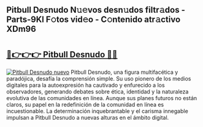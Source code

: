 ## Pitbull Desnudo N𝚞𝚎vos desn𝚞dos filtr𝚊dos - Parts-9Kl F𝚘tos vid𝚎o - C𝚘ntenido atr𝚊ctivo XDm96

# <h2><a href="http://mbawfh.tromn.icu/?c=Pitbull+Desnudo">🔗👉👉👉 Pitbull Desnudo 🔗🔗</a></h2>

[![Pitbull Desnudo nuevo](https://i.imgur.com/pEAQMta.gif)](http://mbawfh.tromn.icu/?c=Pitbull+Desnudo)
Pitbull Desnudo, una figura multifacética y paradójica, desafía la comprensión simple. Su uso pionero de los medios digitales para la autoexpresión ha cautivado y enfurecido a los observadores, generando debates sobre ética, identidad y la naturaleza evolutiva de las comunidades en línea. Aunque sus planes futuros no están claros, su papel en la redefinición de la comunidad en línea es incuestionable. La determinación inquebrantable y el carisma innegable impulsan a Pitbull Desnudo a nuevas alturas en el ámbito digital.
